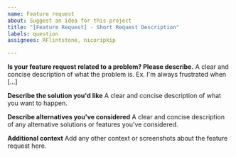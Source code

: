 ```yaml
---
name: Feature request
about: Suggest an idea for this project
title: "[Feature Request] - Short Request Description"
labels: question
assignees: RFlintstone, nicoripkip

---
```


**Is your feature request related to a problem? Please describe.**
A clear and concise description of what the problem is. Ex. I'm always frustrated when [...]

**Describe the solution you'd like**
A clear and concise description of what you want to happen.

**Describe alternatives you've considered**
A clear and concise description of any alternative solutions or features you've considered.

**Additional context**
Add any other context or screenshots about the feature request here.
